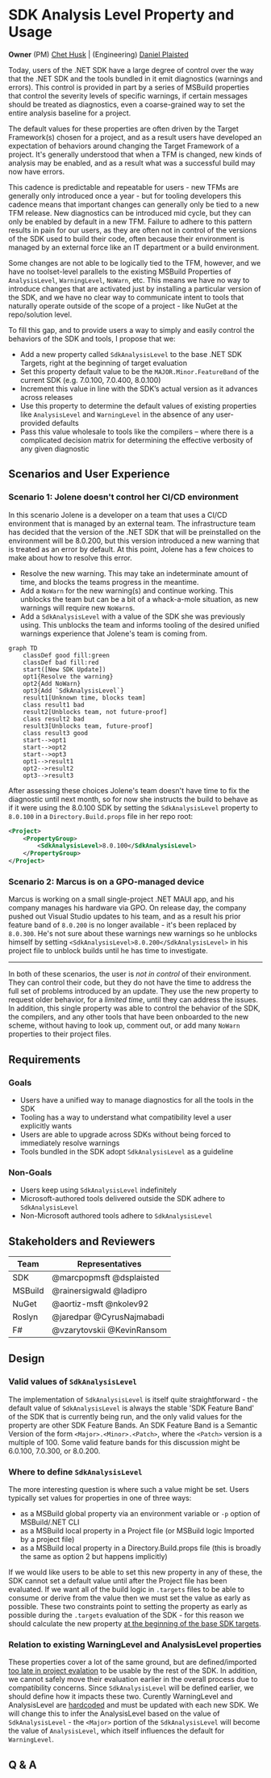 # SDK Analysis Level Property and Usage


**Owner** (PM) [Chet Husk](https://github.com/baronfel) | (Engineering) [Daniel Plaisted](https://github.com/dsplaisted)

Today, users of the .NET SDK have a large degree of control over the way that the .NET SDK and the
tools bundled in it emit diagnostics (warnings and errors). This control is provided in part by a
series of MSBuild properties that control the severity levels of specific warnings, if certain messages
should be treated as diagnostics, even a coarse-grained way to set the entire analysis baseline for a project.

The default values for these properties are often driven by the Target Framework(s) chosen for a project, and
as a result users have developed an expectation of behaviors around changing the Target Framework of a project.
It's generally understood that when a TFM is changed, new kinds of analysis may be enabled, and as a result what
was a successful build may now have errors.

This cadence is predictable and repeatable for users - new TFMs are generally only introduced once a year - but
for tooling developers this cadence means that important changes can generally only be tied to a new TFM release.
New diagnostics can be introduced mid cycle, but they can only be enabled by default in a new TFM. Failure to adhere
to this pattern results in pain for our users, as they are often not in control of the versions of the SDK used
to build their code, often because their environment is managed by an external force like an IT department or
a build environment.

Some changes are not able to be logically tied to the TFM, however, and we have no toolset-level parallels
to the existing MSBuild Properties of `AnalysisLevel`, `WarningLevel`, `NoWarn`, etc. This means we have no way to introduce
changes that are activated just by installing a particular version of the SDK, and we have no clear way
to communicate intent to tools that naturally operate outside of the scope of a project - like NuGet at
the repo/solution level.

To fill this gap, and to provide users a way to simply and easily control the behaviors of the SDK and tools,
I propose that we:

* Add a new property called `SdkAnalysisLevel` to the base .NET SDK Targets, right at the beginning of target evaluation
* Set this property default value to be the `MAJOR.Minor.FeatureBand` of the current SDK (e.g. 7.0.100, 7.0.400, 8.0.100)
* Increment this value in line with the SDK’s actual version as it advances across releases
* Use this property to determine the default values of existing properties like `AnalysisLevel` and `WarningLevel` in the absence of any user-provided defaults
* Pass this value wholesale to tools like the compilers – where there is a complicated decision matrix for determining the effective verbosity of any given diagnostic

## Scenarios and User Experience

### Scenario 1: Jolene doesn't control her CI/CD environment

In this scenario Jolene is a developer on a team that uses a CI/CD environment that is
managed by an external team. The infrastructure team has decided that the version of the .NET SDK that
will be preinstalled on the environment will be 8.0.200, but this version introduced a new
warning that is treated as an error by default. At this point, Jolene has a few choices to make about how to resolve this error.

* Resolve the new warning. This may take an indeterminate amount of time, and blocks the teams progress in the meantime.
* Add a `NoWarn` for the new warning(s) and continue working. This unblocks the team but can be a bit of a whack-a-mole situation, as new warnings will require new `NoWarn`s.
* Add a `SdkAnalysisLevel` with a value of the SDK she was previously using. This unblocks the team and informs tooling of the desired unified warnings experience that Jolene's team is coming from.

```mermaid
graph TD
    classDef good fill:green
    classDef bad fill:red
    start([New SDK Update])
    opt1{Resolve the warning}
    opt2{Add NoWarn}
    opt3{Add `SdkAnalysisLevel`}
    result1[Unknown time, blocks team]
    class result1 bad
    result2[Unblocks team, not future-proof]
    class result2 bad
    result3[Unblocks team, future-proof]
    class result3 good
    start-->opt1
    start-->opt2
    start-->opt3
    opt1-->result1
    opt2-->result2
    opt3-->result3
```

After assessing these choices Jolene's team doesn't have time to fix the
diagnostic until next month, so for now she instructs the build to behave as if it were
using the 8.0.100 SDK by setting the `SdkAnalysisLevel` property to `8.0.100` in a
`Directory.Build.props` file in her repo root:

```xml
<Project>
    <PropertyGroup>
        <SdkAnalysisLevel>8.0.100</SdkAnalysisLevel>
    </PropertyGroup>
</Project>
```

### Scenario 2: Marcus is on a GPO-managed device

Marcus is working on a small single-project .NET MAUI app, and his company manages his hardware via GPO.
On release day, the company pushed out Visual Studio updates to his team, and as a result his prior
feature band of `8.0.200` is no longer available - it's been replaced by `8.0.300`. He's not sure
about these warnings new warnings so he unblocks himself by setting `<SdkAnalysisLevel>8.0.200</SdkAnalysisLevel>`
in his project file to unblock builds until he has time to investigate.

---

In both of these scenarios, the user is *not in control* of their environment. They can control their code,
but they do not have the time to address the full set of problems introduced by an update. They use the new
property to request older behavior, for a _limited time_, until they can address the issues. In addition,
this single property was able to control the behavior of the SDK, the compilers, and any other tools that
have been onboarded to the new scheme, without having to look up, comment out, or add many  `NoWarn` properties
to their project files.


## Requirements

### Goals

* Users have a unified way to manage diagnostics for all the tools in the SDK
* Tooling has a way to understand what compatibility level a user explicitly wants
* Users are able to upgrade across SDKs without being forced to immediately resolve warnings
* Tools bundled in the SDK adopt `SdkAnalysisLevel` as a guideline

<!--
Provide a bullet point list of aspects that your feature has to satisfy. This
includes functional and non-functional requirements. The goal is to define what
your feature has to deliver to be considered correct.

You should avoid splitting this into various product stages (like MVP, crawl,
walk, run) because that usually indicates that your proposal tries to cover too
much detail. Keep it high-level, but try to paint a picture of what done looks
like. The design section can establish an execution order.
-->

### Non-Goals

* Users keep using `SdkAnalysisLevel` indefinitely
* Microsoft-authored tools delivered outside the SDK adhere to `SdkAnalysisLevel`
* Non-Microsoft authored tools adhere to `SdkAnalysisLevel`

<!--
Provide a bullet point list of aspects that your feature does not need to do.
The goal of this section is to cover problems that people might think you're
trying to solve but deliberately would like to scope out. You'll likely add
bullets to this section based on early feedback and reviews where requirements
are brought that you need to scope out.
-->

## Stakeholders and Reviewers

| Team | Representatives |
| ---- | --------------- |
| SDK | @marcpopmsft @dsplaisted |
| MSBuild | @rainersigwald @ladipro |
| NuGet | @aortiz-msft @nkolev92 |
| Roslyn | @jaredpar @CyrusNajmabadi |
| F# | @vzarytovskii @KevinRansom |

## Design

### Valid values of `SdkAnalysisLevel`

The implementation of `SdkAnalysisLevel` is itself quite straightforward - the default value of `SdkAnalysisLevel` is always
the stable 'SDK Feature Band' of the SDK that is currently being run, and the only valid values for the property are other SDK Feature Bands.
An SDK Feature Band is a Semantic Version of the form `<Major>.<Minor>.<Patch>`, where the `<Patch>` version is a multiple of 100. Some
valid feature bands for this discussion might be 6.0.100, 7.0.300, or 8.0.200.

### Where to define `SdkAnalysisLevel`

The more interesting question is where such a value might be set. Users typically set values for properties in one of three ways:

* as a MSBuild global property via an environment variable or `-p` option of MSBuild/.NET CLI
* as a MSBuild local property in a Project file (or MSBuild logic Imported by a project file)
* as a MSBuild local property in a Directory.Build.props file (this is broadly the same as option 2 but happens implicitly)

If we would like users to be able to set this new property in any of these, the SDK cannot set a default value until after the Project file has been evaluated.
If we want all of the build logic in `.targets` files to be able to consume or derive from the value then we must set the value as early as possible.
These two constraints point to setting the property as early as possible during the `.targets` evaluation of the SDK - for this reason
we should calculate the new property [at the beginning of the base SDK targets](https://github.com/dotnet/sdk/blob/558ea28cd054702d01aac87e547d51be4656d3e5/src/Tasks/Microsoft.NET.Build.Tasks/targets/Microsoft.NET.Sdk.targets#L11).

### Relation to existing WarningLevel and AnalysisLevel properties

These properties cover a lot of the same ground, but are defined/imported [too late in project evalation](https://github.com/dotnet/sdk/blob/558ea28cd054702d01aac87e547d51be4656d3e5/src/Tasks/Microsoft.NET.Build.Tasks/targets/Microsoft.NET.Sdk.targets#L1315) to be usable by the rest of the SDK. In addition,
we cannot safely move their evaluation earlier in the overall process due to compatibility concerns. Since `SdkAnalysisLevel` will be defined earlier,
we should define how it impacts these two. Curently WarningLevel and AnalysisLevel are [hardcoded](https://github.com/dotnet/sdk/blob/558ea28cd054702d01aac87e547d51be4656d3e5/src/Tasks/Microsoft.NET.Build.Tasks/targets/Microsoft.NET.Sdk.Analyzers.targets#L25C6-L25C26) and must be updated with each new SDK. We will change this to infer the AnalysisLevel based on the value of `SdkAnalysisLevel` - the `<Major>` portion of the `SdkAnalysisLevel` will become the value of `AnalysisLevel`, which itself influences the default for `WarningLevel`.

## Q & A

<!--
Features evolve and decisions are being made along the road. Add the question
as a subheading and provide the explanation for the decision below. This way,
you can easily link to specific questions.

When you find yourself having to explain something in a GitHub discussion or in
email, consider to update your proposal and link to your answer instead. This
way, you avoid having to explain the same thing over and over again.
-->
